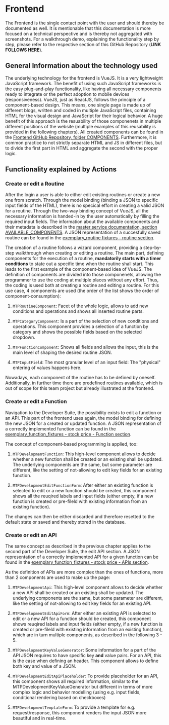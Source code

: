 # Frontend
The Frontend is the single contact point with the user and should thereby be documented as well. It is mentionable that this documentation is more focused on a technical perspective and is thereby not aggregated with screenshots. For a walkthrough demo, explaining the functionality step by step, please refer to the respective section of this GitHub Repository (**LINK FOLLOWS HERE**).

## General Information about the technology used
The underlying technology for the frontend is VueJS. It is a very lightweight JavaScript framework. The benefit of using such JavaScript frameworks is the easy plug-and-play functionality, like having all necessary components ready to integrate or the perfect adoption to mobile devices (responsiveness).
VueJS, just as ReactJS, follows the principle of a component-based design. This means, one single page is made up of different blogs, written and coded in multiple JavaScript files, containing HTML for the visual design and JavaScript for their logical behavior. A huge benefit of this approach is the resuability of those componenets in multiple different positions of the website (multiple examples of this reusability is provided in the following chapters). All created components can be found in the [Frontend GitHub Repository, folder COMPONENTS](https://github.com/RalucaChis/tpmc_frontend/tree/master/components).
Furthermore, it is common practice to not strictly separate HTML and JS in different files, but to divide the first part in HTML and aggregate the second with the proper logic.

## Functionality explained by Actions
### Create or edit a Routine
After the login a user is able to either edit existing routines or create a new one from scratch. Through the model binding (binding a JSON to specific input fields of the HTML), there is no specical effort in creating a valid JSON for a routine. Through the two-way binding concept of VueJS, all the necessary information is handed-in by the user automatically by filling the required input fields. The information about the available components and their metadata is described in the [master service documentation, section AVAILABLE_COMPONENTS](https://github.com/D067659/tpmc_documentation/blob/master/technical_documentation/master_service.md#available_components-endpoint).
A JSON representation of a succesfully saved routine can be found in the [exemplary_routine fixtures - routine section](https://github.com/D067659/tpmc_documentation/blob/master/technical_documentation/exemplary_routine_fixtures/routine_example.txt).

The creation of a routine follows a wizard component, providing a step-by-step walkthrough when creating or editing a routine. The main part, defining components for the execution of a routine, **mandatorily starts with a timer conditions** to state out a specific time when the routine shall start. This leads to the first example of the component-based idea of VueJS. The definition of components are divided into those componenets, allowing the programmer to use the coding at multiple places without any effort. Thus, the coding is used both at creating a routine and editing a routine. For this use case, 4 components are used (the order of the list shows the order of component-consumption):

1. `MTPRoutineComponent`: Facet of the whole logic, allows to add new conditions and operations and shows all inserted routine parts. 

2. `MTPCategoryComponent`: Is a part of the selection of new conditions and operations. This component provides a selection of a function by category and shows the possible fields based on the selected dropdown.

3. `MTPFunctionComponent`:  Shows all fields and allows the input, this is the main level of shaping the desired routine JSON.

4. `MTPInputField`: The most granular level of an input field: The "physical" entering of values happens here.


Nowadays, each component of the routine has to be defined by oneself. Additionally, in further time there are predefined routines available, which is out of scope for this team project but already illustrated at the frontend.

### Create or edit a Function
Navigation to the Developer Suite, the possibility exists to edit a function or an API.
This part of the frontend uses again, the model binding for defining the new JSON for a created or updated function. 
A JSON representation of a correctly implemented function can be found in the [exemplary_function_fixtures - stock price - Function section](https://github.com/D067659/tpmc_documentation/blob/master/technical_documentation/exemplary_function_fixtures/stock_price.txt).

The concept of component-based programming is applied, too:

1. `MTPDevelopmentFunction`: This high-level component allows to decide whether a new function shall be created or an existing shall be updated. The underlying components are the same, but some parameter are different, like the setting of not-allowing to edit key fields for an existing function. 

2. `MTPDevelopmentEditFunctionForm`: After either an existing function is selected to edit or a new function should be created, this component shows all the reuqired labels and input fields (either empty, if a new function is created or pre-fileld with existing information from an existing function).
 
The changes can then be either discarded and therefore resetted to the default state or saved and thereby stored in the database.

### Create or edit an API
The same concept as described in the previous chapter applies to the second part of the Developer Suite, the edit API section. 
A JSON representation of a correctly implemented API for a given function can be found in the [exemplary_function_fixtures - stock price - APIs section](https://github.com/D067659/tpmc_documentation/blob/master/technical_documentation/exemplary_function_fixtures/stock_price.txt).

As the definition of APIs are more complex than the ones of functions, more than 2 components are used to make up the page:

1. `MTPDevelopmentApi`: This high-level component allows to decide whether a new API shall be created or an existing shall be updated. The underlying components are the same, but some parameter are different, like the setting of not-allowing to edit key fields for an existing API. 

2. `MTPDevelopmentEditApiForm`: After either an existing API is selected to edit or a new API for a function should be created, this component shows reuqired labels and input fields (either empty, if a new function is created or pre-fileld with existing information from an existing function), which are in turn multiple components, as described in the following 3 - 5.

3. `MTPDevelopmentKeyValueGenerator`:  Some information for a part of the API JSON requires to have specific key **and** value pairs. For an API, this is the case when defining an header. This component allows to define both key and value of a JSON.

4. `MTPDevelopmentEditApiPlaceholder`: To provide placeholder for an API, this component shows all required information, similar to the MTPDevelopmentKeyValueGenerator but different in terms of more complex logic and behavior modelling (using e.g. input fields, conditional rendering based on checkboxes)

5. `MTPDevelopmentTemplateForm`: To provide a template for e.g. request/response, this component renders the input JSON more beautiful and in real-time.
